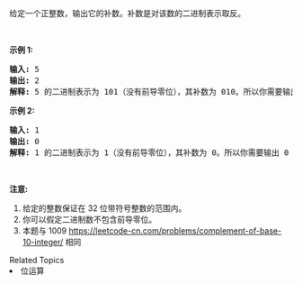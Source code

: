 <p>给定一个正整数，输出它的补数。补数是对该数的二进制表示取反。</p>

<p>&nbsp;</p>

<ol>
</ol>

<p><strong>示例 1:</strong></p>

<pre><strong>输入:</strong> 5
<strong>输出:</strong> 2
<strong>解释:</strong> 5 的二进制表示为 101（没有前导零位），其补数为 010。所以你需要输出 2 。
</pre>

<p><strong>示例 2:</strong></p>

<pre><strong>输入:</strong> 1
<strong>输出:</strong> 0
<strong>解释:</strong> 1 的二进制表示为 1（没有前导零位），其补数为 0。所以你需要输出 0 。
</pre>

<p>&nbsp;</p>

<p><strong>注意:</strong></p>

<ol>
	<li>给定的整数保证在 32 位带符号整数的范围内。</li>
	<li>你可以假定二进制数不包含前导零位。</li>
	<li>本题与 1009 <a href="https://leetcode-cn.com/problems/complement-of-base-10-integer/">https://leetcode-cn.com/problems/complement-of-base-10-integer/</a> 相同</li>
</ol>
<div><div>Related Topics</div><div><li>位运算</li></div></div>